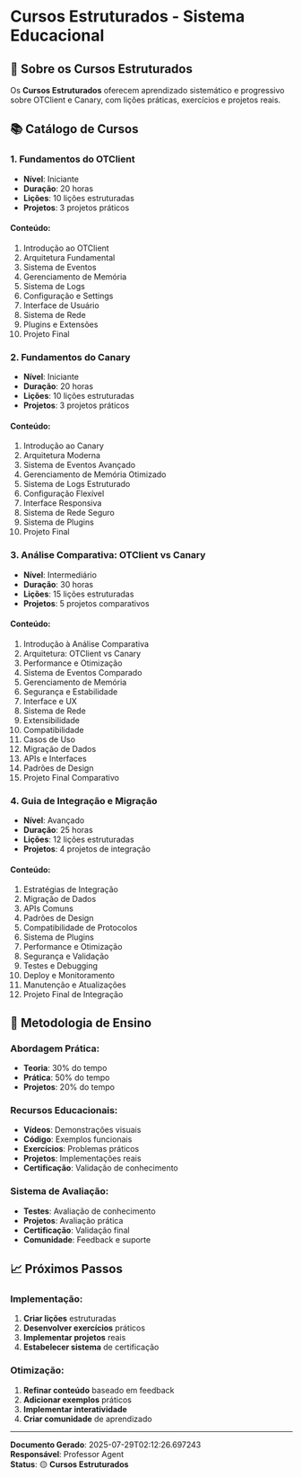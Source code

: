 
# Cursos Estruturados - Sistema Educacional

## 🎯 **Sobre os Cursos Estruturados**

Os **Cursos Estruturados** oferecem aprendizado sistemático e progressivo sobre OTClient e Canary, com lições práticas, exercícios e projetos reais.

## 📚 **Catálogo de Cursos**

### **1. Fundamentos do OTClient**
- **Nível**: Iniciante
- **Duração**: 20 horas
- **Lições**: 10 lições estruturadas
- **Projetos**: 3 projetos práticos

#### **Conteúdo:**
1. Introdução ao OTClient
2. Arquitetura Fundamental
3. Sistema de Eventos
4. Gerenciamento de Memória
5. Sistema de Logs
6. Configuração e Settings
7. Interface de Usuário
8. Sistema de Rede
9. Plugins e Extensões
10. Projeto Final

### **2. Fundamentos do Canary**
- **Nível**: Iniciante
- **Duração**: 20 horas
- **Lições**: 10 lições estruturadas
- **Projetos**: 3 projetos práticos

#### **Conteúdo:**
1. Introdução ao Canary
2. Arquitetura Moderna
3. Sistema de Eventos Avançado
4. Gerenciamento de Memória Otimizado
5. Sistema de Logs Estruturado
6. Configuração Flexível
7. Interface Responsiva
8. Sistema de Rede Seguro
9. Sistema de Plugins
10. Projeto Final

### **3. Análise Comparativa: OTClient vs Canary**
- **Nível**: Intermediário
- **Duração**: 30 horas
- **Lições**: 15 lições estruturadas
- **Projetos**: 5 projetos comparativos

#### **Conteúdo:**
1. Introdução à Análise Comparativa
2. Arquitetura: OTClient vs Canary
3. Performance e Otimização
4. Sistema de Eventos Comparado
5. Gerenciamento de Memória
6. Segurança e Estabilidade
7. Interface e UX
8. Sistema de Rede
9. Extensibilidade
10. Compatibilidade
11. Casos de Uso
12. Migração de Dados
13. APIs e Interfaces
14. Padrões de Design
15. Projeto Final Comparativo

### **4. Guia de Integração e Migração**
- **Nível**: Avançado
- **Duração**: 25 horas
- **Lições**: 12 lições estruturadas
- **Projetos**: 4 projetos de integração

#### **Conteúdo:**
1. Estratégias de Integração
2. Migração de Dados
3. APIs Comuns
4. Padrões de Design
5. Compatibilidade de Protocolos
6. Sistema de Plugins
7. Performance e Otimização
8. Segurança e Validação
9. Testes e Debugging
10. Deploy e Monitoramento
11. Manutenção e Atualizações
12. Projeto Final de Integração

## 🎯 **Metodologia de Ensino**

### **Abordagem Prática:**
- **Teoria**: 30% do tempo
- **Prática**: 50% do tempo
- **Projetos**: 20% do tempo

### **Recursos Educacionais:**
- **Vídeos**: Demonstrações visuais
- **Código**: Exemplos funcionais
- **Exercícios**: Problemas práticos
- **Projetos**: Implementações reais
- **Certificação**: Validação de conhecimento

### **Sistema de Avaliação:**
- **Testes**: Avaliação de conhecimento
- **Projetos**: Avaliação prática
- **Certificação**: Validação final
- **Comunidade**: Feedback e suporte

## 📈 **Próximos Passos**

### **Implementação:**
1. **Criar lições** estruturadas
2. **Desenvolver exercícios** práticos
3. **Implementar projetos** reais
4. **Estabelecer sistema** de certificação

### **Otimização:**
1. **Refinar conteúdo** baseado em feedback
2. **Adicionar exemplos** práticos
3. **Implementar interatividade**
4. **Criar comunidade** de aprendizado

---

**Documento Gerado**: 2025-07-29T02:12:26.697243  
**Responsável**: Professor Agent  
**Status**: 🟡 **Cursos Estruturados**
